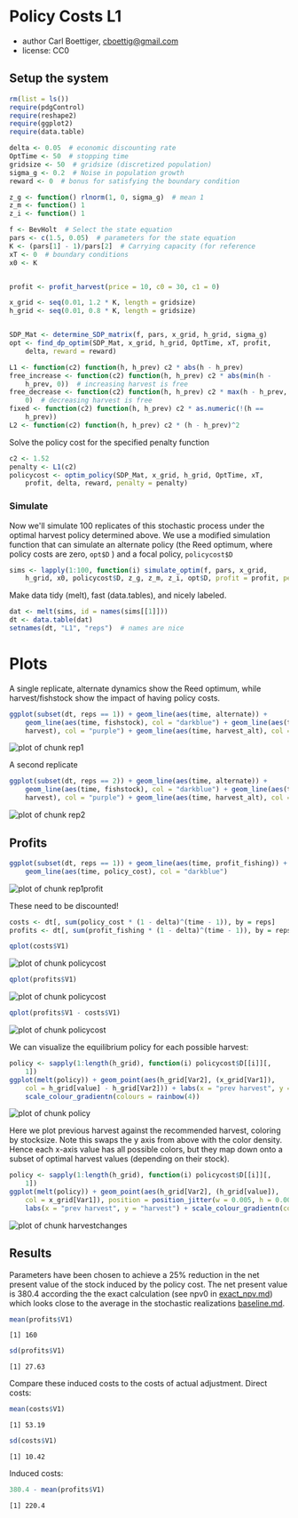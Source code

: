 





# Policy Costs L1
 * author Carl Boettiger, <cboettig@gmail.com>
 * license: CC0

## Setup the system



```r
rm(list = ls())
require(pdgControl)
require(reshape2)
require(ggplot2)
require(data.table)

delta <- 0.05  # economic discounting rate
OptTime <- 50  # stopping time
gridsize <- 50  # gridsize (discretized population)
sigma_g <- 0.2  # Noise in population growth
reward <- 0  # bonus for satisfying the boundary condition

z_g <- function() rlnorm(1, 0, sigma_g)  # mean 1
z_m <- function() 1
z_i <- function() 1

f <- BevHolt  # Select the state equation
pars <- c(1.5, 0.05)  # parameters for the state equation
K <- (pars[1] - 1)/pars[2]  # Carrying capacity (for reference
xT <- 0  # boundary conditions
x0 <- K


profit <- profit_harvest(price = 10, c0 = 30, c1 = 0)

x_grid <- seq(0.01, 1.2 * K, length = gridsize)
h_grid <- seq(0.01, 0.8 * K, length = gridsize)


SDP_Mat <- determine_SDP_matrix(f, pars, x_grid, h_grid, sigma_g)
opt <- find_dp_optim(SDP_Mat, x_grid, h_grid, OptTime, xT, profit, 
    delta, reward = reward)
```








```r
L1 <- function(c2) function(h, h_prev) c2 * abs(h - h_prev)
free_increase <- function(c2) function(h, h_prev) c2 * abs(min(h - 
    h_prev, 0))  # increasing harvest is free
free_decrease <- function(c2) function(h, h_prev) c2 * max(h - h_prev, 
    0)  # decreasing harvest is free
fixed <- function(c2) function(h, h_prev) c2 * as.numeric(!(h == 
    h_prev))
L2 <- function(c2) function(h, h_prev) c2 * (h - h_prev)^2
```




Solve the policy cost for the specified penalty function



```r
c2 <- 1.52
penalty <- L1(c2)
policycost <- optim_policy(SDP_Mat, x_grid, h_grid, OptTime, xT, 
    profit, delta, reward, penalty = penalty)
```





### Simulate 

Now we'll simulate 100 replicates of this stochastic process under the optimal harvest policy determined above.  We use a modified simulation function that can simulate an alternate policy (the Reed optimum, where policy costs are zero, `opt$D` ) and a focal policy, `policycost$D`



```r
sims <- lapply(1:100, function(i) simulate_optim(f, pars, x_grid, 
    h_grid, x0, policycost$D, z_g, z_m, z_i, opt$D, profit = profit, penalty = penalty))
```




Make data tidy (melt), fast (data.tables), and nicely labeled.



```r
dat <- melt(sims, id = names(sims[[1]]))
dt <- data.table(dat)
setnames(dt, "L1", "reps")  # names are nice
```




# Plots 

A single replicate, alternate dynamics show the Reed optimum, while harvest/fishstock show the impact of having policy costs. 



```r
ggplot(subset(dt, reps == 1)) + geom_line(aes(time, alternate)) + 
    geom_line(aes(time, fishstock), col = "darkblue") + geom_line(aes(time, 
    harvest), col = "purple") + geom_line(aes(time, harvest_alt), col = "darkgreen")
```

![plot of chunk rep1](http://farm8.staticflickr.com/7096/7258516896_5c89f034d5_o.png) 


A second replicate



```r
ggplot(subset(dt, reps == 2)) + geom_line(aes(time, alternate)) + 
    geom_line(aes(time, fishstock), col = "darkblue") + geom_line(aes(time, 
    harvest), col = "purple") + geom_line(aes(time, harvest_alt), col = "darkgreen")
```

![plot of chunk rep2](http://farm8.staticflickr.com/7087/7258517212_7fff0a8527_o.png) 


## Profits 



```r
ggplot(subset(dt, reps == 1)) + geom_line(aes(time, profit_fishing)) + 
    geom_line(aes(time, policy_cost), col = "darkblue")
```

![plot of chunk rep1profit](http://farm8.staticflickr.com/7097/7258517534_e9a89c70be_o.png) 



These need to be discounted!



```r
costs <- dt[, sum(policy_cost * (1 - delta)^(time - 1)), by = reps]
profits <- dt[, sum(profit_fishing * (1 - delta)^(time - 1)), by = reps]

qplot(costs$V1)
```

![plot of chunk policycost](http://farm8.staticflickr.com/7071/7258517878_4e19503cbc_o.png) 

```r
qplot(profits$V1)
```

![plot of chunk policycost](http://farm9.staticflickr.com/8011/7258518190_576115944a_o.png) 

```r
qplot(profits$V1 - costs$V1)
```

![plot of chunk policycost](http://farm8.staticflickr.com/7228/7258518470_b249febe65_o.png) 




We can visualize the equilibrium policy for each possible harvest:



```r
policy <- sapply(1:length(h_grid), function(i) policycost$D[[i]][, 
    1])
ggplot(melt(policy)) + geom_point(aes(h_grid[Var2], (x_grid[Var1]), 
    col = h_grid[value] - h_grid[Var2])) + labs(x = "prev harvest", y = "fishstock") + 
    scale_colour_gradientn(colours = rainbow(4))
```

![plot of chunk policy](http://farm8.staticflickr.com/7235/7258518792_2c00ce2aee_o.png) 


Here we plot previous harvest against the recommended harvest, coloring by stocksize.  Note this swaps the y axis from above with the color density.  Hence each x-axis value has all possible colors, but they map down onto a subset of optimal harvest values (depending on their stock). 



```r
policy <- sapply(1:length(h_grid), function(i) policycost$D[[i]][, 
    1])
ggplot(melt(policy)) + geom_point(aes(h_grid[Var2], (h_grid[value]), 
    col = x_grid[Var1]), position = position_jitter(w = 0.005, h = 0.005), alpha = 0.5) + 
    labs(x = "prev harvest", y = "harvest") + scale_colour_gradientn(colours = rainbow(4))
```

![plot of chunk harvestchanges](http://farm8.staticflickr.com/7211/7258519256_f83b5762dc_o.png) 



## Results

Parameters have been chosen to achieve a 25% reduction in the net present value of the stock induced by the policy cost.
The net present value is 380.4 according the the exact calculation (see npv0 in [exact_npv.md](https://github.com/cboettig/pdg_control/blob/master/inst/examples/policycosts/exact_npv.md)) which looks close to the average in the stochastic realizations [baseline.md](https://github.com/cboettig/pdg_control/blob/master/inst/examples/policycosts/baseline.md).  




```r
mean(profits$V1)
```



```
[1] 160
```



```r
sd(profits$V1)
```



```
[1] 27.63
```





Compare these induced costs to the costs of actual adjustment.  Direct costs:



```r
mean(costs$V1)
```



```
[1] 53.19
```



```r
sd(costs$V1)
```



```
[1] 10.42
```




Induced costs: 



```r
380.4 - mean(profits$V1)
```



```
[1] 220.4
```








